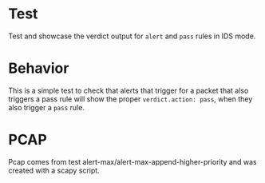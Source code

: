 Test
=====

Test and showcase the verdict output for ``alert`` and ``pass`` rules in IDS mode.

Behavior
========

This is a simple test to check that alerts that trigger for a packet that also
triggers a pass rule will show the proper ``verdict.action: pass``, when they
also trigger a ``pass`` rule.

PCAP
====

Pcap comes from test alert-max/alert-max-append-higher-priority and was created
with a scapy script.
